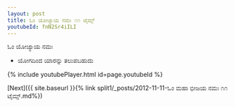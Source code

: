 ```yaml
---
layout: post
title: ಓಂ ಯೋಜ್ಯಾಯ ನಮಃ ೧೧ ಟೈಮ್ಸ್
youtubeId: fnN2Sr4iILI
---
```

 
 
 ಓಂ ಯೋಜ್ಯಾಯ ನಮಃ  
 
 -  ಯೋಗದಿಂದ ಯಾರನ್ನು ತಲುಪಬಹುದು 
 
  
 
  
 
 
 
 
 
 


{% include youtubePlayer.html id=page.youtubeId %}
 
[Next]({{ site.baseurl }}{% link  split1/_posts/2012-11-11-ಓಂ ಮಹಾ ಭೀಜಯ ನಮಃ ೧೧ ಟೈಮ್ಸ್.md%})
 
